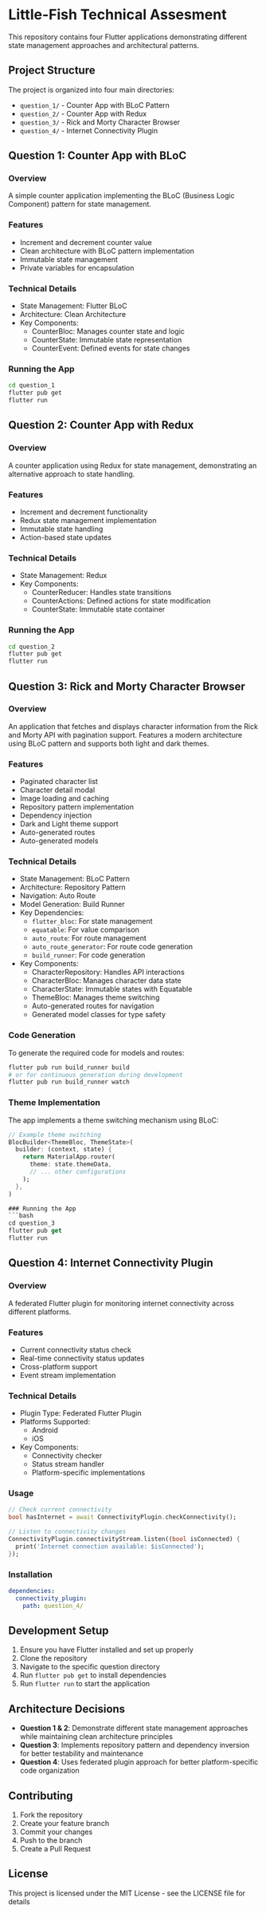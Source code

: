 # Little-Fish Technical Assesment

This repository contains four Flutter applications demonstrating different state management approaches and architectural patterns.

## Project Structure

The project is organized into four main directories:

- `question_1/` - Counter App with BLoC Pattern
- `question_2/` - Counter App with Redux
- `question_3/` - Rick and Morty Character Browser
- `question_4/` - Internet Connectivity Plugin

## Question 1: Counter App with BLoC

### Overview
A simple counter application implementing the BLoC (Business Logic Component) pattern for state management.

### Features
- Increment and decrement counter value
- Clean architecture with BLoC pattern implementation
- Immutable state management
- Private variables for encapsulation

### Technical Details
- State Management: Flutter BLoC
- Architecture: Clean Architecture
- Key Components:
  - CounterBloc: Manages counter state and logic
  - CounterState: Immutable state representation
  - CounterEvent: Defined events for state changes

### Running the App
```bash
cd question_1
flutter pub get
flutter run
```

## Question 2: Counter App with Redux

### Overview
A counter application using Redux for state management, demonstrating an alternative approach to state handling.

### Features
- Increment and decrement functionality
- Redux state management implementation
- Immutable state handling
- Action-based state updates

### Technical Details
- State Management: Redux
- Key Components:
  - CounterReducer: Handles state transitions
  - CounterActions: Defined actions for state modification
  - CounterState: Immutable state container

### Running the App
```bash
cd question_2
flutter pub get
flutter run
```

## Question 3: Rick and Morty Character Browser

### Overview
An application that fetches and displays character information from the Rick and Morty API with pagination support. Features a modern architecture using BLoC pattern and supports both light and dark themes.

### Features
- Paginated character list
- Character detail modal
- Image loading and caching
- Repository pattern implementation
- Dependency injection
- Dark and Light theme support
- Auto-generated routes
- Auto-generated models

### Technical Details
- State Management: BLoC Pattern
- Architecture: Repository Pattern
- Navigation: Auto Route
- Model Generation: Build Runner
- Key Dependencies:
  - `flutter_bloc`: For state management
  - `equatable`: For value comparison
  - `auto_route`: For route management
  - `auto_route_generator`: For route code generation
  - `build_runner`: For code generation
- Key Components:
  - CharacterRepository: Handles API interactions
  - CharacterBloc: Manages character data state
  - CharacterState: Immutable states with Equatable
  - ThemeBloc: Manages theme switching
  - Auto-generated routes for navigation
  - Generated model classes for type safety

### Code Generation
To generate the required code for models and routes:
```bash
flutter pub run build_runner build
# or for continuous generation during development
flutter pub run build_runner watch
```

### Theme Implementation
The app implements a theme switching mechanism using BLoC:
```dart
// Example theme switching
BlocBuilder<ThemeBloc, ThemeState>(
  builder: (context, state) {
    return MaterialApp.router(
      theme: state.themeData,
      // ... other configurations
    );
  },
)

### Running the App
```bash
cd question_3
flutter pub get
flutter run
```

## Question 4: Internet Connectivity Plugin

### Overview
A federated Flutter plugin for monitoring internet connectivity across different platforms.

### Features
- Current connectivity status check
- Real-time connectivity status updates
- Cross-platform support
- Event stream implementation

### Technical Details
- Plugin Type: Federated Flutter Plugin
- Platforms Supported:
  - Android
  - iOS
- Key Components:
  - Connectivity checker
  - Status stream handler
  - Platform-specific implementations

### Usage
```dart
// Check current connectivity
bool hasInternet = await ConnectivityPlugin.checkConnectivity();

// Listen to connectivity changes
ConnectivityPlugin.connectivityStream.listen((bool isConnected) {
  print('Internet connection available: $isConnected');
});
```

### Installation
```yaml
dependencies:
  connectivity_plugin:
    path: question_4/
```

## Development Setup

1. Ensure you have Flutter installed and set up properly
2. Clone the repository
3. Navigate to the specific question directory
4. Run `flutter pub get` to install dependencies
5. Run `flutter run` to start the application

## Architecture Decisions

- **Question 1 & 2**: Demonstrate different state management approaches while maintaining clean architecture principles
- **Question 3**: Implements repository pattern and dependency inversion for better testability and maintenance
- **Question 4**: Uses federated plugin approach for better platform-specific code organization

## Contributing

1. Fork the repository
2. Create your feature branch
3. Commit your changes
4. Push to the branch
5. Create a Pull Request

## License

This project is licensed under the MIT License - see the LICENSE file for details
